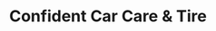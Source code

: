 ---
title: "Confident Car Care & Tire"
url: /euclid/confident-car-care-und-tire/
shop: Autowerkstatt
---